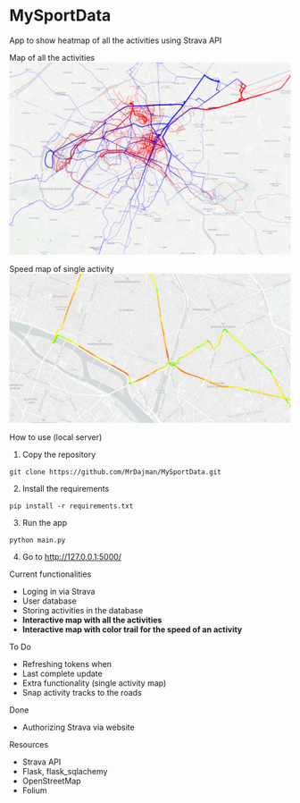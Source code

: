 # MySportData

App to show heatmap of all the activities using Strava API

Map of all the activities
![Heatmap](Screenshot.png)

Speed map of single activity
![Speedmap](Screenshot2.png)

How to use (local server)
1. Copy the repository
```
git clone https://github.com/MrDajman/MySportData.git
```
2. Install the requirements
```
pip install -r requirements.txt
```
3. Run the app
```
python main.py
```
4. Go to http://127.0.0.1:5000/


Current functionalities
- Loging in via Strava
- User database
- Storing activities in the database
- **Interactive map with all the activities**
- **Interactive map with color trail for the speed of an activity**


To Do
- Refreshing tokens when 
- Last complete update
- Extra functionality (single activity map)
- Snap activity tracks to the roads

Done
- Authorizing Strava via website

Resources
- Strava API
- Flask, flask_sqlachemy
- OpenStreetMap
- Folium
